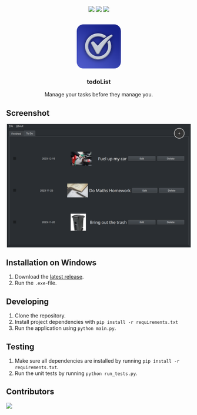 <div align="center">
    <img src="https://img.shields.io/badge/python-3776AB?style=for-the-badge&logo=python&logoColor=white">
    <img src="https://img.shields.io/badge/PyQt6-41CD52?style=for-the-badge&logo=qt&logoColor=white">
    <img src="https://img.shields.io/badge/sqlite-003B57?style=for-the-badge&logo=sqlite&logoColor=white">
</div>

<br />

<p align="center">
    <img src="assets/icon.png" alt="Logo" width="120" height="120" style="border-radius:15%;">
    <h3 align="center">todoList</h3>
    <p align="center">Manage your tasks before they manage you.</p>
</p>

## Screenshot

<div style="display: flex; justify-content: center;">
    <img src="screenshot.png" width="500"/>
</div>

## Installation on Windows

1. Download the [latest release](https://github.com/Kuuhhl/todoList/releases/latest).
2. Run the `.exe`-file.

## Developing

1. Clone the repository.
2. Install project dependencies with `pip install -r requirements.txt`
3. Run the application using `python main.py`.

## Testing

1. Make sure all dependencies are installed by running `pip install -r requirements.txt`.
2. Run the unit tests by running `python run_tests.py`.

## Contributors

<a href="https://github.com/Kuuhhl/todoList/graphs/contributors">
    <img src="https://contrib.rocks/image?repo=Kuuhhl/todoList" />
</a>
